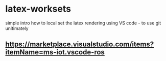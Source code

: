 # latex-worksets
simple intro how to local set the latex rendering using VS code - to use git unltimately


## https://marketplace.visualstudio.com/items?itemName=ms-iot.vscode-ros
